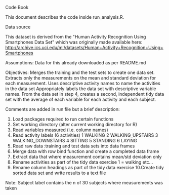 Code Book

This document describes the code inside run_analysis.R.

Data source

This dataset is derived from the "Human Activity Recognition Using Smartphones Data Set" which was originally made available here:
http://archive.ics.uci.edu/ml/datasets/Human+Activity+Recognition+Using+Smartphones

Assumptions:
Data for this already downloaded as per README.md

Objectives:
Merges the training and the test sets to create one data set.
Extracts only the measurements on the mean and standard deviation for each measurement.
Uses descriptive activity names to name the activities in the data set
Appropriately labels the data set with descriptive variable names.
From the data set in step 4, creates a second, independent tidy data set with the average of each variable for each activity    and each subject.

Comments are added in run file but a brief description:

1. Load packages required to run certain functions
2. Set working directory (alter current working directory for R)
3. Read variables measured (i.e. column names)
4. Read activity labels (6 activities)
  1 WALKING
  2 WALKING_UPSTAIRS
  3 WALKING_DOWNSTAIRS
  4 SITTING
  5 STANDING
  6 LAYING
5. Read raw data :training and test data sets into data frames
6. Merge data with row bind function and create a completed data frame
7. Extract data that where measurement contains mean/std deviation only
8. Rename activities as part of the tidy data exercise 1 = walking etc...
9. Rename column headings as part of the tidy data exercise
10.Create tidy sorted data set and write results to a text file

Note:
Subject label contains the n of 30 subjects where measurements was taken
